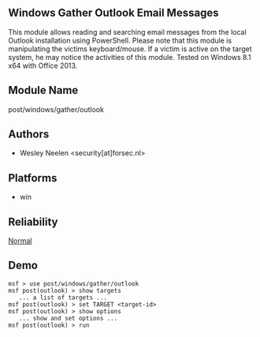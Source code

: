 ## Windows Gather Outlook Email Messages

This module allows reading and searching email messages from 
the local Outlook installation using PowerShell. Please note 
that this module is manipulating the victims keyboard/mouse. 
If a victim is active on the target system, he may notice 
the activities of this module. Tested on Windows 8.1 x64 
with Office 2013.


## Module Name
post/windows/gather/outlook

## Authors
* Wesley Neelen <security[at]forsec.nl>





## Platforms
* win

## Reliability
[Normal](https://github.com/rapid7/metasploit-framework/wiki/Exploit-Ranking)

## Demo

```
msf > use post/windows/gather/outlook
msf post(outlook) > show targets
   ... a list of targets ...
msf post(outlook) > set TARGET <target-id>
msf post(outlook) > show options
   ... show and set options ...
msf post(outlook) > run
```
    
    